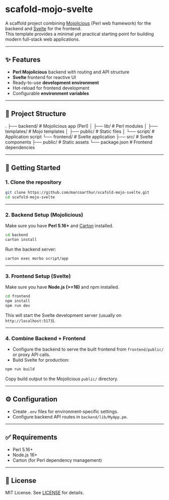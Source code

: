 # scafold-mojo-svelte

A scaffold project combining [Mojolicious](https://mojolicious.org/) (Perl web framework) for the backend and [Svelte](https://svelte.dev/) for the frontend.  
This template provides a minimal yet practical starting point for building modern full-stack web applications.

---

## ✨ Features
- **Perl Mojolicious** backend with routing and API structure
- **Svelte** frontend for reactive UI
- Ready-to-use **development environment**
- Hot-reload for frontend development
- Configurable **environment variables**

---

## 📂 Project Structure

.
├── backend/          # Mojolicious app (Perl)
│   ├── lib/          # Perl modules
│   ├── templates/    # Mojo templates
│   ├── public/       # Static files
│   └── script/       # Application script
└── frontend/         # Svelte application
├── src/          # Svelte components
├── public/       # Static assets
└── package.json  # Frontend dependencies


---

## 🚀 Getting Started

### 1. Clone the repository

```bash
git clone https://github.com/marcoarthur/scafold-mojo-svelte.git
cd scafold-mojo-svelte
````

---

### 2. Backend Setup (Mojolicious)

Make sure you have **Perl 5.16+** and [Carton](https://metacpan.org/pod/Carton) installed.

```bash
cd backend
carton install
```

Run the backend server:

```bash
carton exec morbo script/app
```

---

### 3. Frontend Setup (Svelte)

Make sure you have **Node.js (>=16)** and npm installed.

```bash
cd frontend
npm install
npm run dev
```

This will start the Svelte development server (usually on `http://localhost:5173`).

---

### 4. Combine Backend + Frontend

* Configure the backend to serve the built frontend from `frontend/public/` or proxy API calls.
* Build Svelte for production:

```bash
npm run build
```

Copy build output to the Mojolicious `public/` directory.

---

## ⚙️ Configuration

* Create `.env` files for environment-specific settings.
* Configure backend API routes in `backend/lib/MyApp.pm`.

---

## ✅ Requirements

* Perl 5.16+
* Node.js 16+
* Carton (for Perl dependency management)

---

## 📜 License

MIT License. See [LICENSE](LICENSE) for details.
